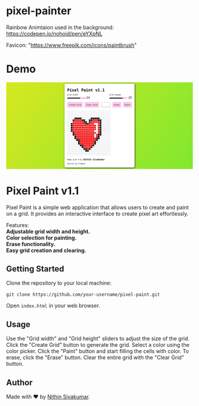 # pixel-painter

Rainbow Animtaion used in the background: https://codepen.io/nohoid/pen/eYXpNL

Favicon: "https://www.freepik.com/icons/paintbrush"

# Demo
![Demo Image](https://github.com/nithin-sivakumar/pixel-painter/blob/main/res/demo.png?raw=true)

# Pixel Paint v1.1
Pixel Paint is a simple web application that allows users to create and paint on a grid. It provides an interactive interface to create pixel art effortlessly.

Features:
<br>**Adjustable grid width and height.**
<br>**Color selection for painting.**
<br>**Erase functionality.**
<br>**Easy grid creation and clearing.**

## Getting Started
Clone the repository to your local machine:
```
git clone https://github.com/your-username/pixel-paint.git
```
Open `index.html` in your web browser.

## Usage
Use the "Grid width" and "Grid height" sliders to adjust the size of the grid.
Click the "Create Grid" button to generate the grid.
Select a color using the color picker.
Click the "Paint" button and start filling the cells with color.
To erase, click the "Erase" button.
Clear the entire grid with the "Clear Grid" button.

## Author
Made with ❤️ by [Nithin Sivakumar](https://github.com/nithin-sivakumar/).

